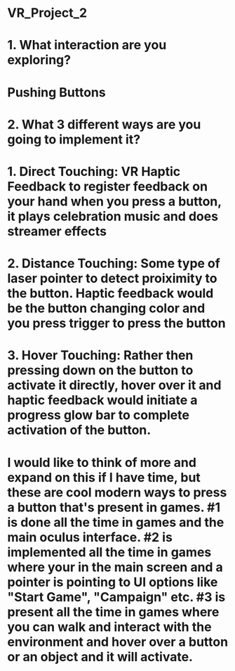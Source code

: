 # VR_Project_2

# 1. What interaction are you exploring?

#   Pushing Buttons

# 2. What 3 different ways are you going to implement it?

#   1. Direct Touching: VR Haptic Feedback to register feedback on your hand when you press a button, it plays celebration music and does streamer effects

#   2. Distance Touching: Some type of laser pointer to detect proiximity to the button. Haptic feedback would be the button changing color and you press trigger to press the button

#   3. Hover Touching: Rather then pressing down on the button to activate it directly, hover over it and haptic feedback would initiate a progress glow bar to complete activation of the button. 

# I would like to think of more and expand on this if I have time, but these are cool modern ways to press a button that's present in games. #1 is done all the time in games and the main oculus interface. #2 is implemented all the time in games where your in the main screen and a pointer is pointing to UI options like "Start Game", "Campaign" etc. #3 is present all the time in games where you can walk and interact with the environment and hover over a button or an object and it will activate. 


